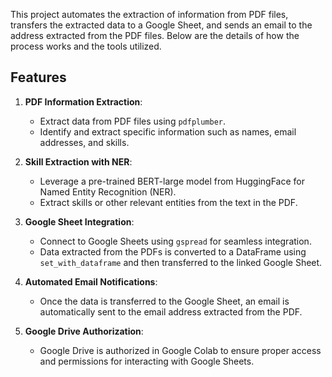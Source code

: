 This project automates the extraction of information from PDF files, transfers the extracted data to a Google Sheet, and sends an email to the address extracted from the PDF files. Below are the details of how the process works and the tools utilized.

## Features

1. **PDF Information Extraction**:
   - Extract data from PDF files using `pdfplumber`.
   - Identify and extract specific information such as names, email addresses, and skills.

2. **Skill Extraction with NER**:
   - Leverage a pre-trained BERT-large model from HuggingFace for Named Entity Recognition (NER).
   - Extract skills or other relevant entities from the text in the PDF.

3. **Google Sheet Integration**:
   - Connect to Google Sheets using `gspread` for seamless integration.
   - Data extracted from the PDFs is converted to a DataFrame using `set_with_dataframe` and then transferred to the linked Google Sheet.

4. **Automated Email Notifications**:
   - Once the data is transferred to the Google Sheet, an email is automatically sent to the email address extracted from the PDF.

5. **Google Drive Authorization**:
   - Google Drive is authorized in Google Colab to ensure proper access and permissions for interacting with Google Sheets.
